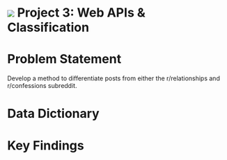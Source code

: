 # ![](https://ga-dash.s3.amazonaws.com/production/assets/logo-9f88ae6c9c3871690e33280fcf557f33.png) Project 3: Web APIs & Classification


# Problem Statement

Develop a method to differentiate posts from either the r/relationships and r/confessions subreddit.



# Data Dictionary




# Key Findings


